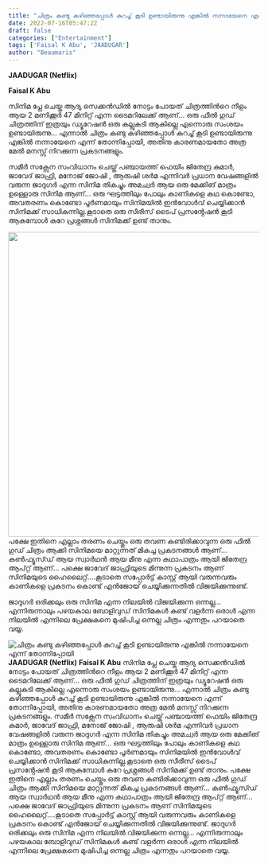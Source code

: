 ```yaml
---
title: "ചിത്രം കണ്ടു കഴിഞ്ഞപ്പോൾ കുറച്ച് കൂടി ഉണ്ടായിരുന്നു എങ്കിൽ നന്നായേനെ എന്ന് തോന്നിപ്പോയി"
date: 2022-07-16T05:47:22
draft: false
categories: ["Entertainment"]
tags: ['Faisal K Abu', 'JAADUGAR']
author: "Beaumaris"
---
```


<strong>JAADUGAR (Netflix)</strong>

<strong>Faisal K Abu</strong>

സിനിമ പ്ലേ ചെയ്ത ആദ്യ സെക്കൻഡിൽ നോട്ടം പോയത് ചിത്രത്തിൻറെ നീളം ആയ 2 മണിക്കൂർ 47 മിനിറ്റ് എന്ന ടൈമറിലേക്ക് ആണ്... ഒരു ഫീൽ ഗുഡ് ചിത്രത്തിന് ഇത്രയും ഡ്യൂറേഷൻ ഒരു കല്ലുകടി ആകില്ലെ എന്നൊരു സംശയം ഉണ്ടായിരുന്നു... എന്നാൽ ചിത്രം കണ്ടു കഴിഞ്ഞപ്പോൾ കുറച്ച് കൂടി ഉണ്ടായിരുന്നു എങ്കിൽ നന്നായേനെ എന്ന് തോന്നിപ്പോയി, അതിനു കാരണമായതോ അത്ര മേൽ മനസ്സ് നിറക്കുന്ന പ്രകടനങ്ങളും.

സമീർ സക്സേന സംവിധാനം ചെയ്ത് പഞ്ചായത്ത് ഫെയിം ജിതേന്ദ്ര കുമാർ, ജാവേദ് ജാഫ്രി, മനോജ് ജോഷി , ആരുഷി ശർമ എന്നിവർ പ്രധാന വേഷങ്ങളിൽ വരുന്ന ജാദുഗർ എന്ന സിനിമ തികച്ചും അമച്വർ ആയ ഒരു മേക്കിങ് മാത്രം ഉള്ളൊരു സിനിമ ആണ്... ഒരു ഘട്ടത്തിലും പോലും കാണികളെ കഥ കൊണ്ടോ, അവതരണം കൊണ്ടോ പൂർണമായും സിനിമയിൽ ഇൻവോൾവ് ചെയ്യിക്കാൻ സിനിമക്ക് സാധികുന്നില്ല.കൂടാതെ ഒരു സീരീസ് ടൈപ് പ്രസൻ്റേഷൻ കൂടി ആകുമ്പോൾ കുറേ പ്രശ്നങ്ങൾ സിനിമക്ക് ഉണ്ട് താനും.

<img class="wp-image-343051 aligncenter" src="https://cdn.boolokam.com/articles/2022/07/wwr2r.jpg" alt="" width="656" height="613" />പക്ഷേ ഇതിനെ എല്ലാം തരണം ചെയ്തും ഒരു തവണ കണ്ടിരിക്കാവുന്ന ഒരു ഫീൽ ഗുഡ് ചിത്രം ആക്കി സിനിമയെ മാറ്റുന്നത് മികച്ച പ്രകടനങ്ങൾ ആണ്... കൺഫ്യൂസ്ഡ് ആയ സ്വാർഥൻ ആയ മീനു എന്ന കഥാപാത്രം ആയി ജിതേന്ദ്ര ആപ്റ്റ് ആണ്... പക്ഷെ ജാവേദ് ജാഫ്രിയുടെ മിന്നുന്ന പ്രകടനം ആണ് സിനിമയുടെ ഹൈലൈറ്റ്....കൂടാതെ സപ്പോർട്ട് കാസ്റ്റ് ആയി വരുന്നവരും കാണികളെ പ്രകടനം കൊണ്ട് എൻജോയ് ചെയ്യിക്കുന്നതിൽ വിജയിക്കുന്നുണ്ട്.

ജാദുഗർ ഒരിക്കലും ഒരു സിനിമ എന്ന നിലയിൽ വിജയിക്കുന്ന ഒന്നല്ല... എന്നിരുന്നാലും പഴയകാല ബോളിവുഡ് സിനിമകൾ കണ്ട് വളർന്ന ഒരാൾ എന്ന നിലയിൽ എന്നിലെ പ്രേക്ഷകനെ മുഷിപിച്ച ഒന്നല്ല ചിത്രം എന്നതും പറയാതെ വയ്യ.


![ചിത്രം കണ്ടു കഴിഞ്ഞപ്പോൾ കുറച്ച് കൂടി ഉണ്ടായിരുന്നു എങ്കിൽ നന്നായേനെ എന്ന് തോന്നിപ്പോയി](https://cdn.boolokam.com/articles/2022/07/wwr2r.jpg)**JAADUGAR (Netflix)** **Faisal K Abu** സിനിമ പ്ലേ ചെയ്ത ആദ്യ സെക്കൻഡിൽ നോട്ടം പോയത് ചിത്രത്തിൻറെ നീളം ആയ 2 മണിക്കൂർ 47 മിനിറ്റ് എന്ന ടൈമറിലേക്ക് ആണ്... ഒരു ഫീൽ ഗുഡ് ചിത്രത്തിന് ഇത്രയും ഡ്യൂറേഷൻ ഒരു കല്ലുകടി ആകില്ലെ എന്നൊരു സംശയം ഉണ്ടായിരുന്നു... എന്നാൽ ചിത്രം കണ്ടു കഴിഞ്ഞപ്പോൾ കുറച്ച് കൂടി ഉണ്ടായിരുന്നു എങ്കിൽ നന്നായേനെ എന്ന് തോന്നിപ്പോയി, അതിനു കാരണമായതോ അത്ര മേൽ മനസ്സ് നിറക്കുന്ന പ്രകടനങ്ങളും. സമീർ സക്സേന സംവിധാനം ചെയ്ത് പഞ്ചായത്ത് ഫെയിം ജിതേന്ദ്ര കുമാർ, ജാവേദ് ജാഫ്രി, മനോജ് ജോഷി , ആരുഷി ശർമ എന്നിവർ പ്രധാന വേഷങ്ങളിൽ വരുന്ന ജാദുഗർ എന്ന സിനിമ തികച്ചും അമച്വർ ആയ ഒരു മേക്കിങ് മാത്രം ഉള്ളൊരു സിനിമ ആണ്... ഒരു ഘട്ടത്തിലും പോലും കാണികളെ കഥ കൊണ്ടോ, അവതരണം കൊണ്ടോ പൂർണമായും സിനിമയിൽ ഇൻവോൾവ് ചെയ്യിക്കാൻ സിനിമക്ക് സാധികുന്നില്ല.കൂടാതെ ഒരു സീരീസ് ടൈപ് പ്രസൻ്റേഷൻ കൂടി ആകുമ്പോൾ കുറേ പ്രശ്നങ്ങൾ സിനിമക്ക് ഉണ്ട് താനും. പക്ഷേ ഇതിനെ എല്ലാം തരണം ചെയ്തും ഒരു തവണ കണ്ടിരിക്കാവുന്ന ഒരു ഫീൽ ഗുഡ് ചിത്രം ആക്കി സിനിമയെ മാറ്റുന്നത് മികച്ച പ്രകടനങ്ങൾ ആണ്... കൺഫ്യൂസ്ഡ് ആയ സ്വാർഥൻ ആയ മീനു എന്ന കഥാപാത്രം ആയി ജിതേന്ദ്ര ആപ്റ്റ് ആണ്... പക്ഷെ ജാവേദ് ജാഫ്രിയുടെ മിന്നുന്ന പ്രകടനം ആണ് സിനിമയുടെ ഹൈലൈറ്റ്....കൂടാതെ സപ്പോർട്ട് കാസ്റ്റ് ആയി വരുന്നവരും കാണികളെ പ്രകടനം കൊണ്ട് എൻജോയ് ചെയ്യിക്കുന്നതിൽ വിജയിക്കുന്നുണ്ട്. ജാദുഗർ ഒരിക്കലും ഒരു സിനിമ എന്ന നിലയിൽ വിജയിക്കുന്ന ഒന്നല്ല... എന്നിരുന്നാലും പഴയകാല ബോളിവുഡ് സിനിമകൾ കണ്ട് വളർന്ന ഒരാൾ എന്ന നിലയിൽ എന്നിലെ പ്രേക്ഷകനെ മുഷിപിച്ച ഒന്നല്ല ചിത്രം എന്നതും പറയാതെ വയ്യ.
